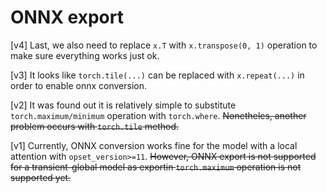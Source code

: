 # ONNX export

[v4] Last, we also need to replace `x.T` with `x.transpose(0, 1)` operation to make sure everything works just ok.

[v3] It looks like `torch.tile(...)` can be replaced with `x.repeat(...)` in order to enable onnx conversion.

[v2]
It was found out it is relatively simple to substitute `torch.maximum/minimum` operation with
`torch.where`. ~~Nonetheles, another problem occurs with `torch.tile` method.~~

[v1]
Currently, ONNX conversion works fine for the model with a local attention with `opset_version>=11`. ~~However, ONNX export is not supported for a transient-global model as exportin `torch.maximum`
operation is not supported yet.~~

